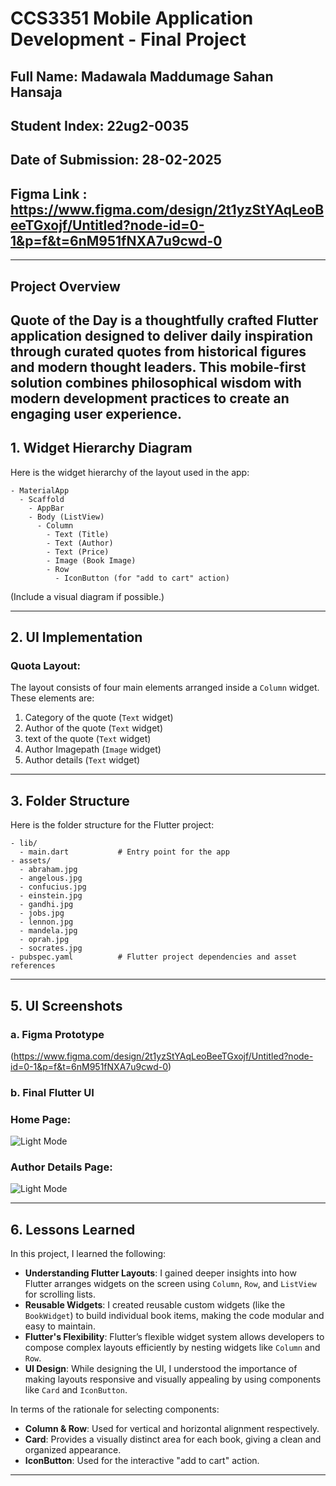 # CCS3351 Mobile Application Development - Final Project

## Full Name: Madawala Maddumage Sahan Hansaja  

## Student Index: 22ug2-0035

## Date of Submission: 28-02-2025

## Figma Link : https://www.figma.com/design/2t1yzStYAqLeoBeeTGxojf/Untitled?node-id=0-1&p=f&t=6nM951fNXA7u9cwd-0

---

## Project Overview

**Quote of the Day** is a thoughtfully crafted Flutter application designed to deliver daily inspiration through curated quotes from historical figures and modern thought leaders. This mobile-first solution combines philosophical wisdom with modern development practices to create an engaging user experience.
---

## 1. Widget Hierarchy Diagram

Here is the widget hierarchy of the layout used in the app:

```plaintext
- MaterialApp
  - Scaffold
    - AppBar
    - Body (ListView)
      - Column
        - Text (Title)
        - Text (Author)
        - Text (Price)
        - Image (Book Image)
        - Row
          - IconButton (for "add to cart" action)
```

(Include a visual diagram if possible.)

---

## 2. UI Implementation

### Quota Layout:

The layout consists of four main elements arranged inside a `Column` widget. These elements are:

1. Category of the quote (`Text` widget)
2. Author of the quote (`Text` widget)
3. text of the quote (`Text` widget)
4. Author Imagepath (`Image` widget)
5. Author details (`Text` widget)

---

## 3. Folder Structure

Here is the folder structure for the Flutter project:

```plaintext
- lib/
  - main.dart           # Entry point for the app
- assets/
  - abraham.jpg
  - angelous.jpg
  - confucius.jpg
  - einstein.jpg
  - gandhi.jpg
  - jobs.jpg
  - lennon.jpg
  - mandela.jpg
  - oprah.jpg
  - socrates.jpg
- pubspec.yaml          # Flutter project dependencies and asset references
```

---



## 5. UI Screenshots

### a. Figma Prototype

(https://www.figma.com/design/2t1yzStYAqLeoBeeTGxojf/Untitled?node-id=0-1&p=f&t=6nM951fNXA7u9cwd-0)

### b. Final Flutter UI

### Home Page: 
![Light Mode](https://github.com/sahan026/images/blob/main/Screenshot%202025-02-24%20130808.png)

### Author Details Page: 
![Light Mode](https://github.com/sahan026/images/blob/main/Screenshot%202025-02-24%20130915.png)

---

## 6. Lessons Learned

In this project, I learned the following:

- **Understanding Flutter Layouts**: I gained deeper insights into how Flutter arranges widgets on the screen using `Column`, `Row`, and `ListView` for scrolling lists.
- **Reusable Widgets**: I created reusable custom widgets (like the `BookWidget`) to build individual book items, making the code modular and easy to maintain.
- **Flutter's Flexibility**: Flutter’s flexible widget system allows developers to compose complex layouts efficiently by nesting widgets like `Column` and `Row`.
- **UI Design**: While designing the UI, I understood the importance of making layouts responsive and visually appealing by using components like `Card` and `IconButton`.

In terms of the rationale for selecting components:

- **Column & Row**: Used for vertical and horizontal alignment respectively.
- **Card**: Provides a visually distinct area for each book, giving a clean and organized appearance.
- **IconButton**: Used for the interactive "add to cart" action.

---
